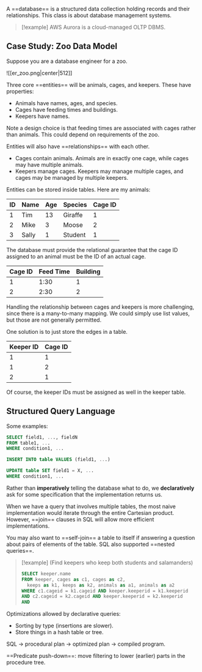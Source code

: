 A ==database== is a structured data collection holding records and their relationships. This class is about database management systems.

> [!example]
> AWS Aurora is a cloud-managed OLTP DBMS. 

## Case Study: Zoo Data Model

Suppose you are a database engineer for a zoo. 

![[er_zoo.png|center|512]]

Three core ==entities== will be animals, cages, and keepers. These have properties:

* Animals have names, ages, and species.
* Cages have feeding times and buildings.
* Keepers have names.

Note a design choice is that feeding times are associated with cages rather than animals. This could depend on requirements of the zoo.

Entities will also have ==relationships== with each other.

* Cages contain animals. Animals are in exactly one cage, while cages may have multiple animals.
* Keepers manage cages. Keepers may manage multiple cages, and cages may be managed by multiple keepers.

Entities can be stored inside tables. Here are my animals:

| ID  | Name  | Age | Species | Cage ID |
| --- | ----- | --- | ------- | ------- |
| 1   | Tim   | 13  | Giraffe | 1       |
| 2   | Mike  | 3   | Moose   | 2       |
| 3   | Sally | 1   | Student | 1       |

The database must provide the relational guarantee that the cage ID assigned to an animal must be the ID of an actual cage.

| Cage ID | Feed Time | Building |
| ------- | --------- | -------- |
| 1       | 1:30      | 1        |
| 2       | 2:30      | 2        |

Handling the relationship between cages and keepers is more challenging, since there is a many-to-many mapping. We could simply use list values, but those are not generally permitted.

One solution is to just store the edges in a table.

| Keeper ID | Cage ID |
| --------- | ------- |
| 1         | 1       |
| 1         | 2       |
| 2         | 1       |

Of course, the keeper IDs must be assigned as well in the keeper table.

## Structured Query Language

Some examples:

```sql
SELECT field1, ..., fieldN
FROM table1, ...
WHERE condition1, ...
```

```sql
INSERT INTO table VALUES (field1, ...)
```

```sql
UPDATE table SET field1 = X, ...
WHERE condition1, ...
```

Rather than **imperatively** telling the database what to do, we **declaratively** ask for some specification that the implementation returns us.

When we have a query that involves multiple tables, the most naive implementation would iterate through the entire Cartesian product. However, ==join== clauses in SQL will allow more efficient implementations.

You may also want to ==self-join== a table to itself if answering a question about pairs of elements of the table. SQL also supported ==nested queries==. 

> [!example] (Find keepers who keep both students and salamanders)
> 
> ```sql
> SELECT keeper.name
> FROM keeper, cages as c1, cages as c2,
> 	keeps as k1, keeps as k2, animals as a1, animals as a2
> WHERE c1.cageid = k1.cageid AND keeper.keeperid = k1.keeperid
> AND c2.cageid = k2.cageid AND keeper.keeperid = k2.keeperid
> AND 
> ```

Optimizations allowed by declarative queries:
- Sorting by type (insertions are slower).
- Store things in a hash table or tree.

SQL -> procedural plan -> optimized plan -> compiled program.

==Predicate push-down==: move filtering to lower (earlier) parts in the procedure tree.